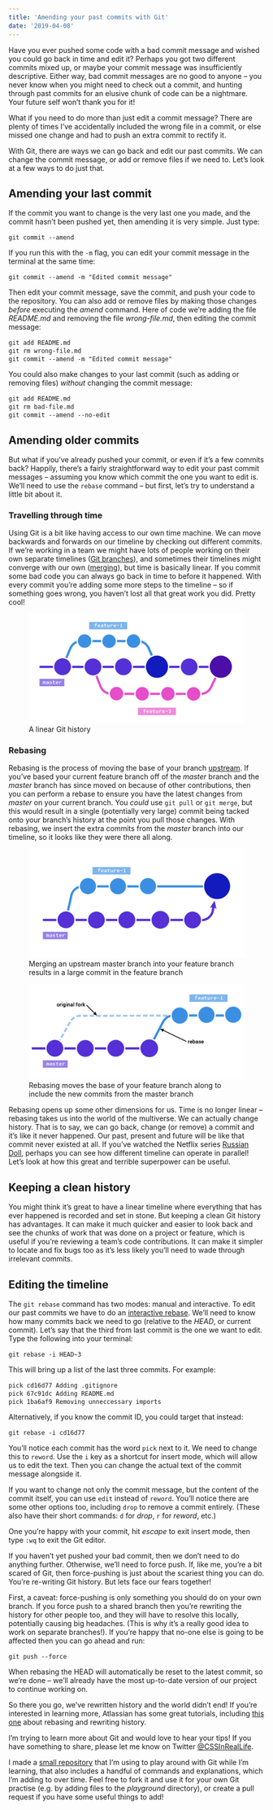 ```yaml
---
title: 'Amending your past commits with Git'
date: '2019-04-08'
---
```


Have you ever pushed some code with a bad commit message and wished you could go back in time and edit it? Perhaps you got two different commits mixed up, or maybe your commit message was insufficiently descriptive. Either way, bad commit messages are no good to anyone – you never know when you might need to check out a commit, and hunting through past commits for an elusive chunk of code can be a nightmare. Your future self won’t thank you for it!

What if you need to do more than just edit a commit message? There are plenty of times I’ve accidentally included the wrong file in a commit, or else missed one change and had to push an extra commit to rectify it.

With Git, there are ways we can go back and edit our past commits. We can change the commit message, or add or remove files if we need to. Let’s look at a few ways to do just that.

## Amending your last commit

If the commit you want to change is the very last one you made, and the commit hasn’t been pushed yet, then amending it is very simple. Just type:

```
git commit --amend
```

If you run this with the `-m` flag, you can edit your commit message in the terminal at the same time:

```
git commit --amend -m "Edited commit message"
```

Then edit your commit message, save the commit, and push your code to the repository. You can also add or remove files by making those changes _before_ executing the _amend_ command. Here of code we’re adding the file _README.md_ and removing the file _wrong-file.md_, then editing the commit message:

```
git add README.md
git rm wrong-file.md
git commit --amend -m "Edited commit message"
```

You could also make changes to your last commit (such as adding or removing files) _without_ changing the commit message:

```
git add README.md
git rm bad-file.md
git commit --amend --no-edit
```

## Amending older commits

But what if you’ve already pushed your commit, or even if it’s a few commits back? Happily, there’s a fairly straightforward way to edit your past commit messages – assuming you know which commit the one you want to edit is. We’ll need to use the `rebase` command – but first, let’s try to understand a little bit about it.

### Travelling through time

Using Git is a bit like having access to our own time machine. We can move backwards and forwards on our timeline by checking out different commits. If we’re working in a team we might have lots of people working on their own separate timelines ([Git branches](https://git-scm.com/book/en/v2/Git-Branching-Branches-in-a-Nutshell)), and sometimes their timelines might converge with our own ([merging](https://www.atlassian.com/git/tutorials/using-branches/git-merge)), but time is basically linear. If you commit some bad code you can always go back in time to before it happened. With every commit you’re adding some more steps to the timeline – so if something goes wrong, you haven’t lost all that great work you did. Pretty cool!

<figure>
  <img src="amending-your-past-commits-with-git-01.png" alt="Illustration showing a git master branch in the centre with two other branches merging in a linear fashion">
  <figcaption>A linear Git history</figcaption>
</figure>

### Rebasing

Rebasing is the process of moving the base of your branch [upstream](https://www.atlassian.com/git/articles/git-forks-and-upstreams). If you’ve based your current feature branch off of the _master_ branch and the _master_ branch has since moved on because of other contributions, then you can perform a rebase to ensure you have the latest changes from _master_ on your current branch. You _could_ use `git pull` or `git merge`, but this would result in a single (potentially very large) commit being tacked onto your branch’s history at the point you pull those changes. With rebasing, we insert the extra commits from the _master_ branch into our timeline, so it looks like they were there all along.

<figure>
  <img src="amending-your-past-commits-with-git-02.png" alt="Illustration showing the master branch being merged into the feature branch">
  <figcaption>Merging an upstream master branch into your feature branch results in a large commit in the feature branch</figcaption>
</figure>

<figure>
  <img src="amending-your-past-commits-with-git-03.png" alt="Illustration showing the feature branch being rebased from master">
  <figcaption>Rebasing moves the base of your feature branch along to include the new commits from the master branch</figcaption>
</figure>

Rebasing opens up some other dimensions for us. Time is no longer linear – rebasing takes us into the world of the multiverse. We can actually change history. That is to say, we can go back, change (or remove) a commit and it’s like it never happened. Our past, present and future will be like that commit never existed at all. If you’ve watched the Netflix series [Russian Doll](https://www.netflix.com/gb/title/80211627), perhaps you can see how different timeline can operate in parallel! Let’s look at how this great and terrible superpower can be useful.

## Keeping a clean history

You might think it’s great to have a linear timeline where everything that has ever happened is recorded and set in stone. But keeping a clean Git history has advantages. It can make it much quicker and easier to look back and see the chunks of work that was done on a project or feature, which is useful if you’re reviewing a team’s code contributions. It can make it simpler to locate and fix bugs too as it’s less likely you’ll need to wade through irrelevant commits.

## Editing the timeline

The `git rebase` command has two modes: manual and interactive. To edit our past commits we have to do an [interactive rebase](https://git-scm.com/book/en/v2/Git-Tools-Rewriting-History). We’ll need to know how many commits back we need to go (relative to the _HEAD_, or current commit). Let’s say that the third from last commit is the one we want to edit. Type the following into your terminal:

```
git rebase -i HEAD~3
```

This will bring up a list of the last three commits. For example:

```
pick cd16d77 Adding .gitignore
pick 67c91dc Adding README.md
pick 1ba6af9 Removing unneccessary imports
```

Alternatively, if you know the commit ID, you could target that instead:

```
git rebase -i cd16d77
```

You’ll notice each commit has the word `pick` next to it. We need to change this to `reword`. Use the `i` key as a shortcut for insert mode, which will allow us to edit the text. Then you can change the actual text of the commit message alongside it.

If you want to change not only the commit message, but the content of the commit itself, you can use `edit` instead of `reword`. You’ll notice there are some other options too, including `drop` to remove a commit entirely. (These also have their short commands: `d` for _drop_, `r` for _reword_, etc.)

One you’re happy with your commit, hit _escape_ to exit insert mode, then type `:wq` to exit the Git editor.

If you haven’t yet pushed your bad commit, then we don’t need to do anything further. Otherwise, we’ll need to force push. If, like me, you’re a bit scared of Git, then force-pushing is just about the scariest thing you can do. You’re re-writing Git history. But lets face our fears together!

First, a caveat: force-pushing is only something you should do on your own branch. If you force push to a shared branch then you’re rewriting the history for other people too, and they will have to resolve this locally, potentially causing big headaches. (This is why it’s a really good idea to work on separate branches!). If you’re happy that no-one else is going to be affected then you can go ahead and run:

```
git push --force
```

When rebasing the HEAD will automatically be reset to the latest commit, so we’re done – we’ll already have the most up-to-date version of our project to continue working on.

So there you go, we’ve rewritten history and the world didn’t end! If you’re interested in learning more, Atlassian has some great tutorials, including [this one](https://www.atlassian.com/git/tutorials/rewriting-history) about rebasing and rewriting history.

I’m trying to learn more about Git and would love to hear your tips! If you have something to share, please let me know on Twitter [@CSSInRealLife](https://twitter.com/CSSInRealLife).

I made a [small repository](https://github.com/mbarker84/git-tips) that I’m using to play around with Git while I’m learning, that also includes a handful of commands and explanations, which I’m adding to over time. Feel free to fork it and use it for your own Git practise (e.g. by adding files to the _playground_ directory), or create a pull request if you have some useful things to add!
